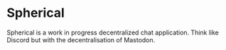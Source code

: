 # Spherical

Spherical is a work in progress decentralized chat application. Think like Discord but with the decentralisation of Mastodon.

